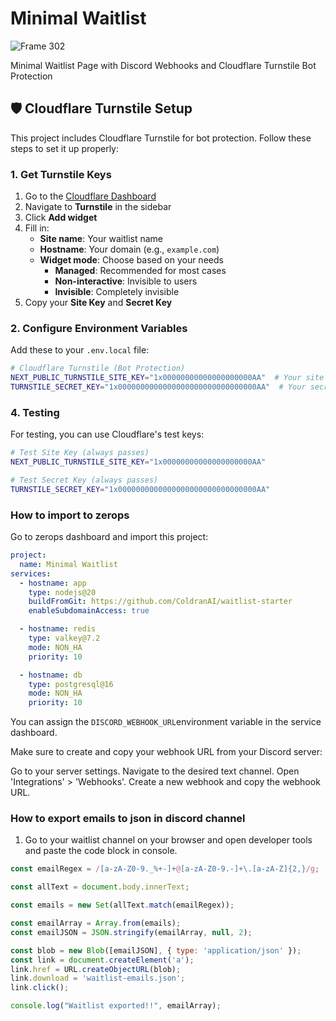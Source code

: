 # Minimal Waitlist
![Frame 302](https://github.com/user-attachments/assets/647a0084-362c-4e55-a677-f78d5722eab5)

Minimal Waitlist Page with Discord Webhooks and Cloudflare Turnstile Bot Protection

## 🛡️ Cloudflare Turnstile Setup

This project includes Cloudflare Turnstile for bot protection. Follow these steps to set it up properly:

### 1. Get Turnstile Keys

1. Go to the [Cloudflare Dashboard](https://dash.cloudflare.com/)
2. Navigate to **Turnstile** in the sidebar
3. Click **Add widget**
4. Fill in:
   - **Site name**: Your waitlist name
   - **Hostname**: Your domain (e.g., `example.com`)
   - **Widget mode**: Choose based on your needs
     - **Managed**: Recommended for most cases
     - **Non-interactive**: Invisible to users
     - **Invisible**: Completely invisible
5. Copy your **Site Key** and **Secret Key**

### 2. Configure Environment Variables

Add these to your `.env.local` file:

```bash
# Cloudflare Turnstile (Bot Protection)
NEXT_PUBLIC_TURNSTILE_SITE_KEY="1x00000000000000000000AA"  # Your site key (public)
TURNSTILE_SECRET_KEY="1x0000000000000000000000000000000AA"  # Your secret key (private)
```

### 4. Testing

For testing, you can use Cloudflare's test keys:

```bash
# Test Site Key (always passes)
NEXT_PUBLIC_TURNSTILE_SITE_KEY="1x00000000000000000000AA"

# Test Secret Key (always passes)  
TURNSTILE_SECRET_KEY="1x0000000000000000000000000000000AA"
```

### How to import to zerops
Go to zerops dashboard and import this project:

```yml
project:
  name: Minimal Waitlist
services:
  - hostname: app
    type: nodejs@20
    buildFromGit: https://github.com/ColdranAI/waitlist-starter
    enableSubdomainAccess: true

  - hostname: redis
    type: valkey@7.2
    mode: NON_HA
    priority: 10

  - hostname: db
    type: postgresql@16
    mode: NON_HA
    priority: 10
```

You can assign the `DISCORD_WEBHOOK_URL`environment variable in the service dashboard.

Make sure to create and copy your webhook URL from your Discord server:

Go to your server settings.
Navigate to the desired text channel.
Open 'Integrations' > 'Webhooks'.
Create a new webhook and copy the webhook URL.

### How to export emails to json in discord channel

1. Go to your waitlist channel on your browser and open developer tools and paste the code block in console.
   
```javascript
const emailRegex = /[a-zA-Z0-9._%+-]+@[a-zA-Z0-9.-]+\.[a-zA-Z]{2,}/g;

const allText = document.body.innerText;

const emails = new Set(allText.match(emailRegex));

const emailArray = Array.from(emails);
const emailJSON = JSON.stringify(emailArray, null, 2);

const blob = new Blob([emailJSON], { type: 'application/json' });
const link = document.createElement('a');
link.href = URL.createObjectURL(blob);
link.download = 'waitlist-emails.json';
link.click();

console.log("Waitlist exported!!", emailArray);

```
